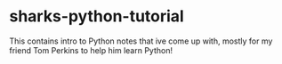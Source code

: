 # sharks-python-tutorial
This contains intro to Python notes that ive come up with, mostly for my friend Tom Perkins to help him learn Python!
